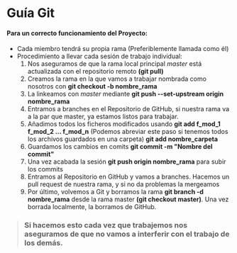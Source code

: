 # Gu&iacute;a Git
#### Para un correcto funcionamiento del Proyecto:

* Cada miembro tendrá su propia rama (Preferiblemente llamada como él)
* Procedimiento a llevar cada sesión de trabajo individual:
  1. Nos aseguramos de que la rama local principal _master_ está actualizada con el repositorio remoto **(git pull)**
  2. Creamos la rama en la que vamos a trabajar nombrada como nosotros con **git checkout -b nombre_rama**
  3. La linkeamos con _master_ mediante **git push --set-upstream origin nombre_rama**
  4. Entramos a branches en el Repositorio de GitHub, si nuestra rama va a la par que master, ya estamos listos para trabajar.
  5. Añadimos todos los ficheros modificados usando **git add f_mod_1 f_mod_2 ... f_mod_n** 
  (Podemos abreviar este paso si tenemos todos los archivos guardados en una carpeta) **git add nombre_carpeta**
  6. Guardamos los cambios en comits **git commit -m "Nombre del commit"** 
  7. Una vez acabada la sesión **git push origin nombre_rama** para subir los commits
  8. Entramos al Repositorio en GitHub y vamos a branches. Hacemos un pull request de nuestra rama, y si no da problemas la mergeamos
  9. Por último, volvemos a Git y borramos la rama **git branch -d nombre_rama** desde la rama master **(git checkout master)**.
  Una vez borrada localmente, la borramos de GitHub.
  
>### Si hacemos esto cada vez que trabajemos nos aseguramos de que no vamos a interferir con el trabajo de los demás.
